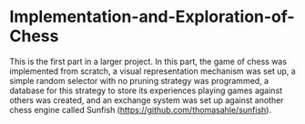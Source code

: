 # Implementation-and-Exploration-of-Chess
This is the first part in a larger project. In this part, the game of chess was implemented from scratch, a visual representation mechanism was set up, a simple random selector with no pruning strategy was programmed, a database for this strategy to store its experiences playing games against others was created, and an exchange system was set up against another chess engine called Sunfish (https://github.com/thomasahle/sunfish).

